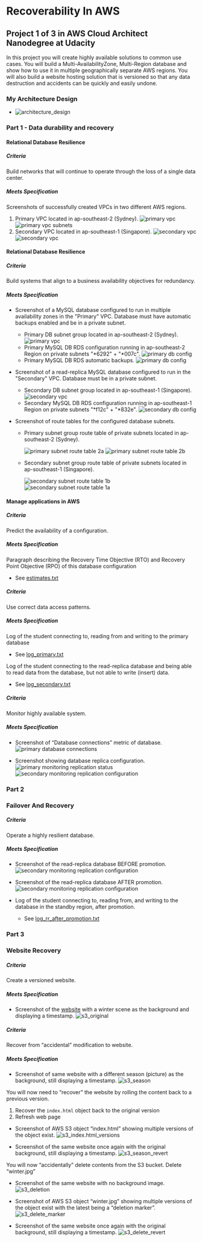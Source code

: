 # Recoverability In AWS

## Project 1 of 3 in AWS Cloud Architect Nanodegree at Udacity

In this project you will create highly available solutions to common use cases. You will build a Multi-AvailabilityZone, Multi-Region database and show how to use it in multiple geographically separate AWS regions. You will also build a website hosting solution that is versioned so that any data destruction and accidents can be quickly and easily undone.

### My Architecture Design

- ![architecture_design](architecture_design.png)

### Part 1 - Data durability and recovery

#### Relational Database Resilience

##### Criteria

Build networks that will continue to operate through the loss of a single data center.

##### Meets Specification

Screenshots of successfully created VPCs in two different AWS regions.

1. Primary VPC located in ap-southeast-2 (Sydney).
   ![primary vpc](./screenshots/primary_Vpc.png)
   ![primary vpc subnets](./screenshots/primaryVPC_subnets.png)
2. Secondary VPC located in ap-southeast-1 (Singapore).
   ![secondary vpc](./screenshots/secondary_Vpc.png)
   ![secondary vpc](./screenshots/secondaryVPC_subnets.png)

#### Relational Database Resilience

##### Criteria

Build systems that align to a business availability objectives for redundancy.

##### Meets Specification

- Screenshot of a MySQL database configured to run in multiple availability zones in the "Primary" VPC. Database must have automatic backups enabled and be in a private subnet.

  - Primary DB subnet group located in ap-southeast-2 (Sydney).
    ![primary vpc](./screenshots/primaryDB_subnetgroup.png)
  - Primary MySQL DB RDS configuration running in ap-southeast-2 Region on private subnets "*6292" + "*007c".
    ![primary db config](./screenshots/primaryDB_config.png)
  - Primary MySQL DB RDS automatic backups.
    ![primary db config](./screenshots/primaryDB_auto_backups.png)

- Screenshot of a read-replica MySQL database configured to run in the "Secondary" VPC. Database must be in a private subnet.

  - Secondary DB subnet group located in ap-southeast-1 (Singapore).
    ![secondary vpc](./screenshots/secondaryDB_subnetgroup.png)
  - Secondary MySQL DB RDS configuration running in ap-southeast-1 Region on private subnets "*f12c" + "*832e".
    ![secondary db config](./screenshots/secondaryDB_config.png)

- Screenshot of route tables for the configured database subnets.

  - Primary subnet group route table of private subnets located in ap-southeast-2 (Sydney).

    ![primary subnet route table 2a](./screenshots/primary_subnet_routing_ap-southeast-2a.png)
    ![primary subnet route table 2b](./screenshots/primary_subnet_routing_ap-southeast-2b.png)

  - Secondary subnet group route table of private subnets located in ap-southeast-1 (Singapore).

    ![secondary subnet route table 1b](./screenshots/secondary_subnet_routing_ap-southeast-1b.png)
    ![secondary subnet route table 1a](./screenshots/secondary_subnet_routing_ap-southeast-1a.png)

#### Manage applications in AWS

##### Criteria

Predict the availability of a configuration.

##### Meets Specification

Paragraph describing the Recovery Time Objective (RTO) and Recovery Point Objective (RPO) of this database configuration

- See [estimates.txt](estimates.txt)

##### Criteria

Use correct data access patterns.

##### Meets Specification

Log of the student connecting to, reading from and writing to the primary database

- See [log_primary.txt](log_primary.txt)

Log of the student connecting to the read-replica database and being able to read data from the database, but not able to write (insert) data.

- See [log_secondary.txt](log_secondary.txt)

##### Criteria

Monitor highly available system.

##### Meets Specification

- Screenshot of “Database connections” metric of database.
  ![primary database connections](./screenshots/monitoring_connections.png)

- Screenshot showing database replica configuration.
  ![primary monitoring replication status](./screenshots/monitoring_replication_1_status.png)
  ![secondary monitoring replication configuration](./screenshots/monitoring_replication_2_configuration.png)

### Part 2

### Failover And Recovery

##### Criteria

Operate a highly resilient database.

##### Meets Specification

- Screenshot of the read-replica database BEFORE promotion.
  ![secondary monitoring replication configuration](./screenshots/rr_before_promotion.png)

- Screenshot of the read-replica database AFTER promotion.
  ![secondary monitoring replication configuration](./screenshots/rr_after_promotion.png)

- Log of the student connecting to, reading from, and writing to the database in the standby region, after promotion.
  - See [log_rr_after_promotion.txt](log_rr_after_promotion.txt)

### Part 3

### Website Recovery

##### Criteria

Create a versioned website.

##### Meets Specification

- Screenshot of the [website](http://aws-architect-project-1-static-site.s3-website-ap-southeast-2.amazonaws.com/) with a winter scene as the background and displaying a timestamp.
  ![s3_original](./screenshots/s3_original.png)

##### Criteria

Recover from “accidental” modification to website.

##### Meets Specification

- Screenshot of same website with a different season (picture) as the background, still displaying a timestamp.
  ![s3_season](./screenshots/s3_season.png)

You will now need to “recover” the website by rolling the content back to a previous version.

1. Recover the `index.html` object back to the original version
2. Refresh web page

- Screenshot of AWS S3 object “index.html” showing multiple versions of the object exist.
  ![s3_index.html_versions](./screenshots/s3_index.html_versions.png)

- Screenshot of the same website once again with the original background, still displaying a timestamp.
  ![s3_season_revert](./screenshots/s3_season_revert.png)

You will now “accidentally” delete contents from the S3 bucket. Delete “winter.jpg”

- Screenshot of the same website with no background image.
  ![s3_deletion](./screenshots/s3_deletion.png)

- Screenshot of AWS S3 object “winter.jpg” showing multiple versions of the object exist with the latest being a “deletion marker”.
  ![s3_delete_marker](./screenshots/s3_delete_marker.png)

- Screenshot of the same website once again with the original background, still displaying a timestamp.
  ![s3_delete_revert](./screenshots/s3_delete_revert.png)
